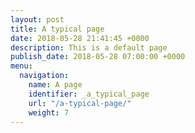 ```yaml
---
layout: post
title: A typical page
date: 2018-05-28 21:41:45 +0000
description: This is a default page
publish_date: 2018-05-28 07:00:00 +0000
menu:
  navigation:
    name: A page
    identifier: _a_typical_page
    url: "/a-typical-page/"
    weight: 7
---
```

